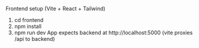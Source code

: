 Frontend setup (Vite + React + Tailwind)
1. cd frontend
2. npm install
3. npm run dev
App expects backend at http://localhost:5000 (vite proxies /api to backend)
